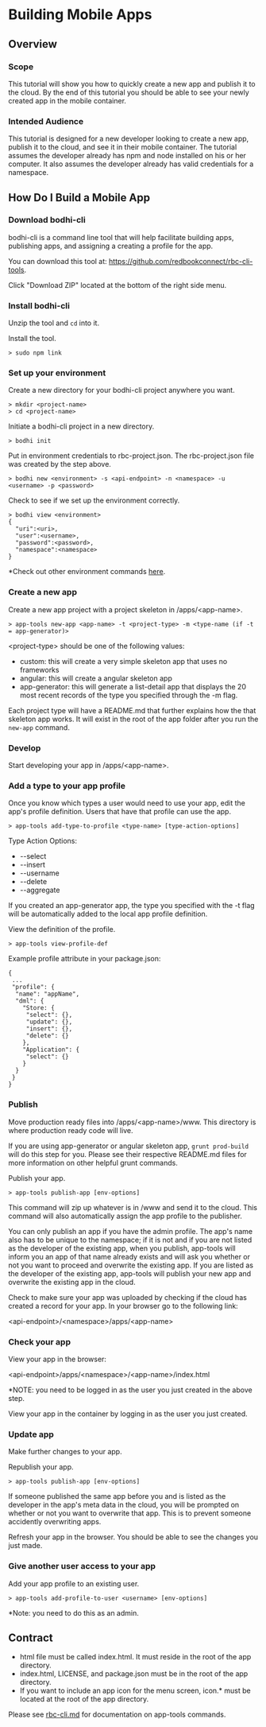 Building Mobile Apps
=====================
## Overview

### Scope

This tutorial will show you how to quickly create a new app and publish it to the cloud. By the end of this tutorial you should be able to see your newly created app in the mobile container.

### Intended Audience

This tutorial is designed for a new developer looking to create a new app, publish it to the cloud, and see it in their mobile container. The tutorial assumes the developer already has npm and node installed on his or her computer. It also assumes the developer already has valid credentials for a namespace.

## How Do I Build a Mobile App

### Download bodhi-cli

bodhi-cli is a command line tool that will help facilitate building apps, publishing apps, and assigning a creating a profile for the app. 

You can download this tool at: https://github.com/redbookconnect/rbc-cli-tools. 

Click "Download ZIP" located at the bottom of the right side menu.

### Install bodhi-cli

Unzip the tool and `cd` into it.

Install the tool. 

```
> sudo npm link
```

### Set up your environment

Create a new directory for your bodhi-cli project anywhere you want.

```
> mkdir <project-name>
> cd <project-name>
```

Initiate a bodhi-cli project in a new directory.

```
> bodhi init
```

Put in environment credentials to rbc-project.json. The rbc-project.json file was created by the step above.

```
> bodhi new <environment> -s <api-endpoint> -n <namespace> -u <username> -p <password>
```

Check to see if we set up the environment correctly.

```
> bodhi view <environment>
{
  "uri":<uri>,
  "user":<username>,
  "password":<password>,
  "namespace":<namespace>
}
```

*Check out other environment commands [here](../rbc-cli.md).

### Create a new app

Create a new app project with a project skeleton in /apps/\<app-name\>.

```
> app-tools new-app <app-name> -t <project-type> -m <type-name (if -t = app-generator)>
```

\<project-type\> should be one of the following values:
 * custom: this will create a very simple skeleton app that uses no frameworks
 * angular: this will create a angular skeleton app
 * app-generator: this will generate a list-detail app that displays the 20 most recent records of the type you specified through the -m flag.
 
Each project type will have a README.md that further explains how the that skeleton app works. It will exist in the root of the app folder after you run the `new-app` command.

### Develop

Start developing your app in /apps/\<app-name\>.

### Add a type to your app profile

Once you know which types a user would need to use your app, edit the app's profile definition. Users that have that profile can use the app.

```
> app-tools add-type-to-profile <type-name> [type-action-options]
```

Type Action Options:

* --select
* --insert
* --username
* --delete
* --aggregate

If you created an app-generator app, the type you specified with the -t flag will be automatically added to the local app profile definition.

View the definition of the profile.

```
> app-tools view-profile-def
```

Example profile attribute in your package.json:
```
{
 ...
 "profile": {
  "name": "appName",
  "dml": {
    "Store: {
     "select": {},
     "update": {},
     "insert": {},
     "delete": {}
    },
    "Application": {
     "select": {}
    }
  }
 }
}
```

### Publish

Move production ready files into /apps/\<app-name\>/www. This directory is where production ready code will live.

If you are using app-generator or angular skeleton app, `grunt prod-build` will do this step for you. Please see their respective README.md files for more information on other helpful grunt commands.

Publish your app.

```
> app-tools publish-app [env-options]
```

This command will zip up whatever is in /www and send it to the cloud. This command will also automatically assign the app profile to the publisher.

You can only publish an app if you have the admin profile. The app's name also has to be unique to the namespace; if it is not and if you are not listed as the developer of the existing app, when you publish, app-tools will inform you an app of that name already exists and will ask you whether or not you want to proceed and overwrite the existing app. If you are listed as the developer of the existing app, app-tools will publish your new app and overwrite the existing app in the cloud.

Check to make sure your app was uploaded by checking if the cloud has created a record for your app. In your browser go to the following link: 

\<api-endpoint\>/\<namespace\>/apps/\<app-name\>
 
### Check your app
View your app in the browser:

\<api-endpoint\>/apps/\<namespace\>/\<app-name\>/index.html 

*NOTE: you need to be logged in as the user you just created in the above step.

View your app in the container by logging in as the user you just created.

### Update app

Make further changes to your app.

Republish your app.

```
> app-tools publish-app [env-options]
```

If someone published the same app before you and is listed as the developer in the app's meta data in the cloud, you will be prompted on whether or not you want to overwrite that app. This is to prevent someone accidently overwriting apps.

Refresh your app in the browser. You should be able to see the changes you just made.

### Give another user access to your app

Add your app profile to an existing user.

```
> app-tools add-profile-to-user <username> [env-options]
```

*Note: you need to do this as an admin.

## Contract
* html file must be called index.html. It must reside in the root of the app directory.
* index.html, LICENSE, and package.json must be in the root of the app directory.
* If you want to include an app icon for the menu screen, icon.* must be located at the root of the app directory.

 Please see [rbc-cli.md](rbc-cli.md) for documentation on app-tools commands.
